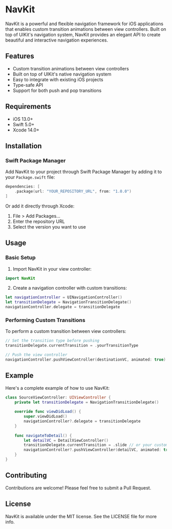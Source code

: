 # NavKit

NavKit is a powerful and flexible navigation framework for iOS applications that enables custom transition animations between view controllers. Built on top of UIKit's navigation system, NavKit provides an elegant API to create beautiful and interactive navigation experiences.

## Features

- Custom transition animations between view controllers
- Built on top of UIKit's native navigation system
- Easy to integrate with existing iOS projects
- Type-safe API
- Support for both push and pop transitions

## Requirements

- iOS 13.0+
- Swift 5.0+
- Xcode 14.0+

## Installation

### Swift Package Manager

Add NavKit to your project through Swift Package Manager by adding it to your `Package.swift` file:

```swift
dependencies: [
    .package(url: "YOUR_REPOSITORY_URL", from: "1.0.0")
]
```

Or add it directly through Xcode:
1. File > Add Packages...
2. Enter the repository URL
3. Select the version you want to use

## Usage

### Basic Setup

1. Import NavKit in your view controller:

```swift
import NavKit
```

2. Create a navigation controller with custom transitions:

```swift
let navigationController = UINavigationController()
let transitionDelegate = NavigationTransitionDelegate()
navigationController.delegate = transitionDelegate
```

### Performing Custom Transitions

To perform a custom transition between view controllers:

```swift
// Set the transition type before pushing
transitionDelegate.currentTransition = .yourTransitionType

// Push the view controller
navigationController.pushViewController(destinationVC, animated: true)
```

## Example

Here's a complete example of how to use NavKit:

```swift
class SourceViewController: UIViewController {
    private let transitionDelegate = NavigationTransitionDelegate()
    
    override func viewDidLoad() {
        super.viewDidLoad()
        navigationController?.delegate = transitionDelegate
    }
    
    func navigateToDetail() {
        let detailVC = DetailViewController()
        transitionDelegate.currentTransition = .slide // or your custom transition
        navigationController?.pushViewController(detailVC, animated: true)
    }
}
```

## Contributing

Contributions are welcome! Please feel free to submit a Pull Request.

## License

NavKit is available under the MIT license. See the LICENSE file for more info. 